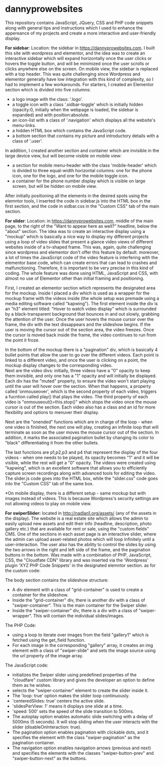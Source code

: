 # dannyprowebsites
This repository contains JavaScript, JQuery, CSS and PHP code snippets along with general tips and instructions which I used to enhance the appereance
of my projects and create a more interactive and user-friendly display.  

**For sidebar**: Location: the sidebar in https://dannyprowebsites.com. I built this site with wordpress and elementor, and the idea was to create an interactive sidebar which will expand horizontally once
the user clicks or hovers the toggle button, and will be minimized once the user scrolls or clicks anywhere else on the screen. On mobile view,
the sidebar is replaced with a top header.
This was quite challenging since Wordpress and elementor generally have low integration with this kind of complexity, so I had to implement a few workarounds. 
For starters, I created an Elementor section which is divided into five columns:  

- a logo image with the class: '.logo'.  
-  a toggle icon  with a class '.sidbar-toggle' which is initially hidden (opacity:0, initially when the webpage is loaded, the sidebar is expanded) and with position:absolute.
- an icon-list with a class of '.navigation' which displays all the website's menu-links.
- a hidden HTML box which contains the JavaScript code.
- a bottom section that contains my picture and introductory details with a class of '.user'.

In addition, I created another section and container which are invisible in the large device view, but will become visible on mobile view:
- a section for mobile menu-header with the class 'mobile-header' which is divided to three equal-width horizontal columns: one for the phone icon,
  one for the logo, and one for the mobile toggle icon.
- a container for the phone number display which is visible on large screen, but will be hidden on mobile view.

After initially positioning all the elements in the desired spots using the elemntor tools,
I inserted the code in sidebar.js into the HTML box in the first section, and the code in sidbar.css in the "Custom CSS" tab of the main section.  

**For slider**: Location: in https://dannyprowebsites.com, middle of the main page, to the
right of the "Want to appear here as well?" headline, below the "about" section. The idea was to create an interactive display using a "mockup" which is basically a nice way to display my different projects using a loop of video slides
that present a glance video views of different websites inside of a tv-shaped frame. This was, again, quite challenging since wordpress
and elementor don't offer this feature by default. moreover, a lot of times the JavaScript code of the video feature is interfering with the elementor base code,
which can create errors that can lead to crashes and malfunctioning. Therefore, it is important to be very precise in this kind of coding.
The whole feature was done using HTML, JavaScript and CSS, with almost no use of Elementor other than initial framing and positioning.  

First, I created an elementor section which represents the designated area for the mockup. Inside I placed a div which is used as a wrapper for the mockup frame with the videos inside (the whole setup was premade using a media editing software called "kapwing"). The first element inside the div is an "h3" element titled: "Hover to watch video display"
which is surrounded by a black-transparent background that bounces in and out slowly, grabbing the attention of the user. 
Once the user hovers the mouse cursor over the frame, the div with the text dissappears and the slideshow begins. 
If the user is moving the cursor out of the section area, the video freezes. Once the cursor is moved back inside the frame, the video continues to run from
the point it froze.  

In the bottom of the mockup there is a "pagination" div, which is basically 4 bullet points that allow the user to go over the different videos. 
Each point is linked to a different video, and once the user is clicking on a point, the mockup display changes to the corresponding video.   
Next are the video divs: initially, three videos have a "0" opacity to keep them invisible, and only one has a "1" opacity and will initially be displayed. 
Each div has the "muted" property, to ensure the video won't start playing until the user will hover over the section. When that happens,
a property called 'onmouseover', which is the second property of each video, triggers a fucntion called play() that plays the video. 
The third property of each video is "onmouseout()=this.stop()" which stops the video once the mouse cursor is out of the section. 
Each video also has a class and an id for more flexibility and options to menuver their display.   

Next are the "onended" functions which are in charge of the loop - when one video is finished, the next one will play, creating an infinite loop
that will terminate as soon as the user moves the mouse cursor out of the section. In addition, it marks the associated pagination bullet by changing its color to "black" differentiating it from the other bullets.  

The last functions are p1,p2,p3 and p4 that represent the display of the four videos - when one needs to be played, its opacity becomes "1" and it will be visible, 
while the rest will get a "0" opacity. The videos were created using "kapwing", which is an excellent software that allows you to efficiently
capture screen recordings along with advanced tools for editing the video. The slider.js code goes into the HTML box, while the "slider.css" code goes into
the "Custom CSS" tab of the same box.  

*On mobile display, there is a different setup - same mockup but with images instead of videos. This is because Wordpress's security settings are not allowing videos to play on mobile view. 

**For swiperSlider:** located in http://nadlan1.org/assets/ (any of the assets in the display). The website is a real estate site which allows the admin to easily upload new assets and edit their info (headline, description, photo gallery etc.) that are available for rent or sale, using the "custom fields" CMS. One of the sections in each asset page is an interactive slider, where the admin can upload asset-related photos which will loop infinitely until a user-interaction. The user also has the ability to control the slides by using the two arrows in the right and left side of the frame, and the pagination buttons in the bottom. Was made with a combination of PHP, JavaScript, CSS, the "Cloudfate CDN" library and was inserted via the 'Wordpress' plugin 'XYZ PHP Code Snippets' in the designated elemntor section. as for the custom code:  

The body section contains the slideshow structure:

- A div element with a class of "grid-container" is used to create a container for the slideshow.
- Inside the "grid-container" div, there is another div with a class of "swiper-container". This is the main container for the Swiper slider.
- Inside the "swiper-container" div, there is a div with a class of "swiper-wrapper". This will contain the individual slides/images.  

The PHP Code:  

- using a loop to iterate over images from the field "gallery1" which is fetched using the get_field function.
- For each image in the corresponding "gallery" array, it creates an img element with a class of "swiper-slide" and sets the image source using the url property of the image array.

The JavaScript code:  

- initializes the Swiper slider using predefined properties of the "cloudfare" custom library and gives the developer an option to define them as he wishes.
- selects the "swiper-container" element to create the slider inside it.
- The 'loop: true' option makes the slider loop continuously.
- 'centeredSlides: true' centers the active slide.
- 'slidesPerView: 1' means it displays one slide at a time.
- 'speed: 500' sets the speed of the slide transition to 500ms.
 - The autoplay option enables automatic slide switching with a delay of 5000ms (5 seconds). It will stop sliding when the user interacts with the slider (disableOnInteraction: true).
- The pagination option enables pagination with clickable dots, and it specifies the element with the class "swiper-pagination" as the pagination container.  
- The navigation option enables navigation arrows (previous and next) and specifies the elements with the classes "swiper-button-prev" and "swiper-button-next" as the buttons.






